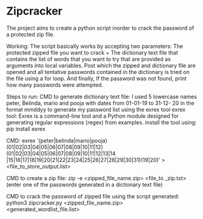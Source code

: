 # Zipcracker
The project aims to create a python script inorder to crack the password of a protected zip file.

Working:
The script basically works by accepting two parameters: The protected zipped file you want to crack + The dictionary text file that contains the list of words that you want to try that are provided as arguments into local variables.
Post which the zipped and dictionary file are opened and all tentative passwords contained in the dictionary is tried on the file using a for loop.
And finally, If the password was not found, print how many passwords were attempted.

Steps to run:
CMD to generate dictionary text file:
I used 5 lowercase names peter, Belinda, mario and pooja with dates from 01-01-19 to 31-12-
20 in the format mmddyy to generate my password list using the exrex tool
exrex tool: Exrex is a command-line tool and a Python module designed for generating regular expressions (regex) from examples. 
install the tool using: pip install exrex

CMD: exrex
'(peter|belinda|mario|pooja)(01|02|03|04|05|06|07|08|09|10|11|12)(01|02|03|04|05|06|07|08|09|10|11|12|13|14
|15|16|17|18|19|20|21|22|23|24|25|26|27|28|29|30|31)(19|20)' > <file_to_store_output.list>

CMD to create a zip file:
zip -e <zipped_file_name.zip> <file_to _zip.txt>
(enter one of the passwords generated in a dictionary text file)

CMD to crack the password of zipped file using the script generated:
python3 zipcracker.py <zipped_file_name.zip> <generated_wordlist_file.list> 
